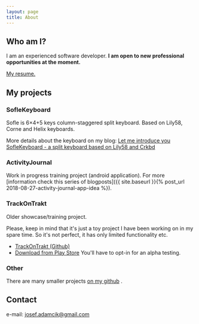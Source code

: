 ```yaml
---
layout: page
title: About
---
```


## Who am I?

I am an experienced software developer. **I am open to new professional opportunities at the moment.**

[My resume.](resume.html)

## My projects

### SofleKeyboard

Sofle is 6×4+5 keys column-staggered split keyboard. Based on Lily58, Corne and Helix keyboards.

More details about the keyboard on my blog: [Let me introduce you SofleKeyboard - a split keyboard based on Lily58 and Crkbd](https://josef-adamcik.cz/electronics/let-me-introduce-you-sofle-keyboard-split-keyboard-based-on-lily58.html)

### ActivityJournal

Work in progress training project (android application). For more [information check this series of blogposts]({{ site.baseurl }}{% post_url 2018-08-27-activity-journal-app-idea %}).


### TrackOnTrakt

Older showcase/training project.

Please, keep in mind that it's just a toy project I have been working on in my spare time. So it's not perfect, it has only limited functionality etc.

*   [TrackOnTrakt (Github)](https://github.com/josefadamcik/TrackOnTrakt)
*   [Download from Play Store](https://play.google.com/apps/testing/cz.josefadamcik.trackontrakt) You'll have to opt-in for an alpha testing.


### Other

There are many smaller projects [on my github](https://github.com/josefadamcik)
.

## Contact

e-mail: [josef.adamcik@gmail.com](mailto:josef.adamcik@gmail.com)
